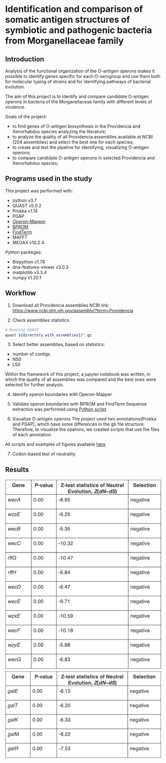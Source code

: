# Identification and comparison of somatic antigen structures of symbiotic and pathogenic bacteria from Morganellaceae family

## Introduction

Analysis of the functional organization of the O-antigen operons makes it possible to identify genes specific for each O-serogroup and use them both for molecular typing of strains and for identifying pathways of bacterial evolution.

The aim of this project is to identify and compare candidate O-antigen operons in bacteria of the Morganellaceae family with different levels of virulence.

Goals of the project:
* to find genes of O-antigen biosynthesis in the Providencia and Xenorhabdus species analyzing the literature;
* to analyze the quality of all Providencia assemblies available at NCBI (204 assemblies) and select the best one for each species;
* to create and test the pipeline for identifying, visualizing O-antigen operons;
* to compare candidate O-antigen operons in selected Providencia and Xenorhabdus species;

## Programs used in the study

This project was performed with:
* python v3.7
* QUAST v5.0.2
* Prokka v1.14
* PGAP 
* [Operon-Mapper](https://biocomputo.ibt.unam.mx/operon_mapper/)
* [BPROM](http://www.softberry.com/berry.phtml?topic=bprom&group=programs&subgroup=gfindb)
* [FindTerm](http://www.softberry.com/berry.phtml?topic=findterm&group=programs&subgroup=gfindb)
* MAFFT
* MEGAX v10.2.4

Python packeges:
* Biopython v1.78
* dna-features-viewer v3.0.3
* matplotlib v3.3.4
* numpy v1.20.1

## Workflow

1. Download all Providencia assemblies
NCBI link: https://www.ncbi.nlm.nih.gov/assembly/?term=Providencia

2. Check assemblies statistics
```bash
# Running QUAST
quast ${directory_with_assemblies}/*.gz
```

3. Select better assemblies, based on statistics:
* number of contigs
* N50
* L50

Within the framework of this project, a jupyter notebook was written, in which the quality of all assemblies was compared and the best ones were selected for further analysis.

4. Identify operon boundaries with Operon-Mapper

5. Validate operon boundaries with BPROM and FindTerm
Sequense extraction was performed using [Python script](https://github.com/rybinaanya/O-antigens/blob/main/extract_sequence.py)

6. Visualize O-antigen operons
The project used two annotations(Prokka and PGAP), which have some differences in the gb file structure. Therefore, to visualize the operons, we created scripts that use the files of each annotation.

All scripts and examples of figures available [here](https://github.com/rybinaanya/O-antigens/tree/main/operon_visualization)

7. Codon-based test of neutrality

## Results

![Z test wec](/Z_test/Z_test_wec_operon.jpeg)
![Z test gal](/Z_test/Z_test_gal_operon.jpeg)
